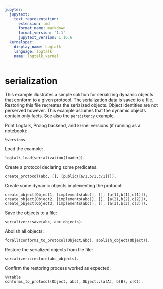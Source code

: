 ```yaml
---
jupyter:
  jupytext:
    text_representation:
      extension: .md
      format_name: markdown
      format_version: '1.1'
      jupytext_version: 1.16.6
  kernelspec:
    display_name: Logtalk
    language: logtalk
    name: logtalk_kernel
---
```


<!--
________________________________________________________________________

This file is part of Logtalk <https://logtalk.org/>  
SPDX-FileCopyrightText: 1998-2025 Paulo Moura <pmoura@logtalk.org>  
SPDX-License-Identifier: Apache-2.0

Licensed under the Apache License, Version 2.0 (the "License");
you may not use this file except in compliance with the License.
You may obtain a copy of the License at

    http://www.apache.org/licenses/LICENSE-2.0

Unless required by applicable law or agreed to in writing, software
distributed under the License is distributed on an "AS IS" BASIS,
WITHOUT WARRANTIES OR CONDITIONS OF ANY KIND, either express or implied.
See the License for the specific language governing permissions and
limitations under the License.
________________________________________________________________________
-->

# serialization

This example illustrates a simple solution for serializing dynamic objects
that conform to a given protocol. The serialization data is saved to a file.
Restoring this file recreates the serialized objects. Object identities are
not perserved however. This example assumes that the dynamic objects contain
only facts. See also the `persistency` example.

Print Logtalk, Prolog backend, and kernel versions (if running as a notebook):

```logtalk
%versions
```

Load the example:

```logtalk
logtalk_load(serialization(loader)).
```

<!--
true.
-->

Create a protocol declaring some predicates:

```logtalk
create_protocol(abc, [], [public([a/1,b/1,c/1])]).
```

<!--
true.
-->

Create some dynamic objects implementing the protocol:

```logtalk
create_object(Object1, [implements(abc)], [], [a(1),b(1),c(1)]),
create_object(Object2, [implements(abc)], [], [a(2),b(2),c(2)]),
create_object(Object3, [implements(abc)], [], [a(3),b(3),c(3)]).
```

<!--
Object1 = o1, Object2 = o2 Object3 = o3.
-->

Save the objects to a file:

```logtalk
serializer::save(abc, abc_objects).
```

<!--
true.
-->

Abolish all objects:

```logtalk
forall(conforms_to_protocol(Object,abc), abolish_object(Object)).
```

<!--
true.
-->

Restore the serialized objects from the file:

```logtalk
serializer::restore(abc_objects).
```

<!--
true.
-->

Confirm the restoring process worked as expected:

```logtalk
%%table
conforms_to_protocol(Object, abc), Object::(a(A), b(B), c(C)).
```

<!--
Object = o3, A = B, B = C, C = 1 ;
Object = o4, A = B, B = C, C = 2 ;
Object = o5, A = B, B = C, C = 3.
-->
